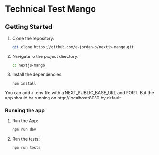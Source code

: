 # Technical Test Mango

## Getting Started

1.  Clone the repository:
    ```bash
    git clone https://github.com/e-jordan-b/nextjs-mango.git
    ```
2.  Navigate to the project directory:
    ```bash
    cd nextjs-mango
    ```
3.  Install the dependencies:
    ```bash
    npm install
    ```

You can add a .env file with a NEXT_PUBLIC_BASE_URL and PORT. But the app should be running on http://localhost:8080 by default.

### Running the app

1.  Run the App:
    ```bash
    npm run dev
    ```

2.  Run the tests:
    ```bash
    npm run tests
    ```
